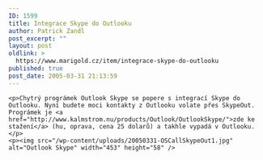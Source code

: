 ```yaml
---
ID: 1599
title: Integrace Skype do Outlooku
author: Patrick Zandl
post_excerpt: ""
layout: post
oldlink: >
  https://www.marigold.cz/item/integrace-skype-do-outlooku
published: true
post_date: 2005-03-31 21:13:59
---
```

	<p>Chytrý prográmek Outlook Skype se popere s integrací Skype do Outlooku. Nyní budete moci kontakty z Outlooku volate přes SkypeOut. Prográmek je <a href="http://www.kalmstrom.nu/products/Outlook/OutlookSkype/">zde ke stažení</a> (hu, oprava, cena 25 dolarů) a takhle vypadá v Outlooku.</p>
	<p><img src="/wp-content/uploads/20050331-OSCallSkypeOut1.jpg" alt="Outlook Skype" width="453" height="58" />
</p>